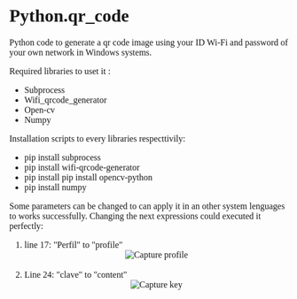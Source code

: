<!DOCTYPE html>
<html lang="en" dir="ltr">
    <head>
        <meta charset="utf-8">
    </head>
    <body>
         <div>
              <FONT FACE="times new roman" SIZE=3>
                   <h1>Python.qr_code</h1>
                   <p>Python code to generate a qr code image using your ID Wi-Fi and password of your own network in Windows systems.</p>
                   <p>Required libraries to uset it :</p>
                   <ul>
                        <li>Subprocess</li>
                        <li>Wifi_qrcode_generator</li>
                        <li>Open-cv</li>
                        <li>Numpy</li>
                   </ul>
                   <p>Installation scripts to every libraries respecttivily:</p>
                   <ul>
                        <li>pip install subprocess</li>
                        <li>pip install wifi-qrcode-generator</li>
                        <li>pip install pip install opencv-python</li>
                        <li>pip install numpy</li>
                   </ul>
                   <p>Some parameters can be changed to can apply it in an other system lenguages to works successfully. Changing the next expressions could executed it perfectly:</p>
                   <ol>
                        <li>line 17: "Perfil" to "profile" <br>
                             <div align="center">
                                  <img src="https://i.ibb.co/8bDWJyF/Perfil1.jpg" alt="Capture profile" title="Code line 17">
                             </div><br>
                        </li>
                        <li>Line 24: "clave" to "content"<br>
                             <div align="center">
                                   <img src="https://i.ibb.co/wpsC6L7/Clave.jpg" alt="Capture key" title="Code line 24">
                             </div>
                        </li>
                   </ol>
              </FONT>
         </div>
    </body>
</html>
